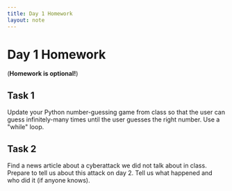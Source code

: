 ```yaml
---
title: Day 1 Homework
layout: note
---
```


# Day 1 Homework

(**Homework is optional!**)

## Task 1

Update your Python number-guessing game from class so that the user can guess infinitely-many times until the user guesses the right number. Use a "while" loop.

## Task 2

Find a news article about a cyberattack we did not talk about in class. Prepare to tell us about this attack on day 2. Tell us what happened and who did it (if anyone knows).

